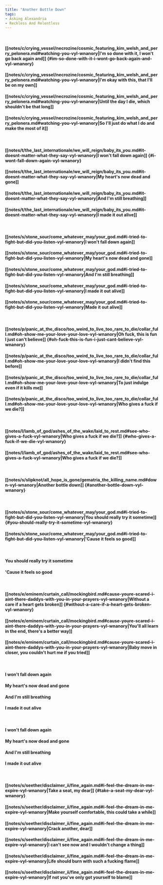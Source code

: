 ```yaml
---
title: "Another Bottle Down"
tags:
- Asking Alexandria
- Reckless And Relentless
---
```

&nbsp;
#### [[notes/c/crying_vessel/necrozine/cosmic_featuring_kim_welsh_and_perry_pelonera.md#watching-you-vyl-wnanory|I'm so done with it, I won't go back again and]] {#im-so-done-with-it-i-wont-go-back-again-and-vyl-wnanory}
#### [[notes/c/crying_vessel/necrozine/cosmic_featuring_kim_welsh_and_perry_pelonera.md#watching-you-vyl-wnanory|I'm okay with this, that I'll be on my own]]
#### [[notes/c/crying_vessel/necrozine/cosmic_featuring_kim_welsh_and_perry_pelonera.md#watching-you-vyl-wnanory|Until the day I die, which shouldn't be that long]]
#### [[notes/c/crying_vessel/necrozine/cosmic_featuring_kim_welsh_and_perry_pelonera.md#watching-you-vyl-wnanory|So I'll just do what I do and make the most of it]]
&nbsp;
#### [[notes/t/the_last_internationale/we_will_reign/baby_its_you.md#it-doesnt-matter-what-they-say-vyl-wnanory|I won't fall down again]] {#i-wont-fall-down-again-vyl-wnanory}
#### [[notes/t/the_last_internationale/we_will_reign/baby_its_you.md#it-doesnt-matter-what-they-say-vyl-wnanory|My heart's now dead and gone]]
#### [[notes/t/the_last_internationale/we_will_reign/baby_its_you.md#it-doesnt-matter-what-they-say-vyl-wnanory|And I'm still breathing]]
#### [[notes/t/the_last_internationale/we_will_reign/baby_its_you.md#it-doesnt-matter-what-they-say-vyl-wnanory|I made it out alive]]
&nbsp;
#### [[notes/s/stone_sour/come_whatever_may/your_god.md#i-tried-to-fight-but-did-you-listen-vyl-wnanory|I won't fall down again]]
#### [[notes/s/stone_sour/come_whatever_may/your_god.md#i-tried-to-fight-but-did-you-listen-vyl-wnanory|My heart's now dead and gone]]
#### [[notes/s/stone_sour/come_whatever_may/your_god.md#i-tried-to-fight-but-did-you-listen-vyl-wnanory|And I'm still breathing]]
#### [[notes/s/stone_sour/come_whatever_may/your_god.md#i-tried-to-fight-but-did-you-listen-vyl-wnanory|I made it out alive]]
#### [[notes/s/stone_sour/come_whatever_may/your_god.md#i-tried-to-fight-but-did-you-listen-vyl-wnanory|Made it out alive]]
&nbsp;
#### [[notes/p/panic_at_the_disco/too_weird_to_live_too_rare_to_die/collar_full.md#oh-show-me-your-love-your-love-vyl-wnanory|Oh fuck, this is fun I just can't believe]] {#oh-fuck-this-is-fun-i-just-cant-believe-vyl-wnanory}
#### [[notes/p/panic_at_the_disco/too_weird_to_live_too_rare_to_die/collar_full.md#oh-show-me-your-love-your-love-vyl-wnanory|I didn't find this before]]
#### [[notes/p/panic_at_the_disco/too_weird_to_live_too_rare_to_die/collar_full.md#oh-show-me-your-love-your-love-vyl-wnanory|To just indulge even if it kills me]]
#### [[notes/p/panic_at_the_disco/too_weird_to_live_too_rare_to_die/collar_full.md#oh-show-me-your-love-your-love-vyl-wnanory|Who gives a fuck if we die?]]
&nbsp;
#### [[notes/l/lamb_of_god/ashes_of_the_wake/laid_to_rest.md#see-who-gives-a-fuck-vyl-wnanory|Who gives a fuck if we die?]] {#who-gives-a-fuck-if-we-die-vyl-wnanory}
#### [[notes/l/lamb_of_god/ashes_of_the_wake/laid_to_rest.md#see-who-gives-a-fuck-vyl-wnanory|Who gives a fuck if we die?]]
&nbsp;
#### [[notes/s/slipknot/all_hope_is_gone/gematria_the_killing_name.md#down-vyl-wnanory|Another bottle down]] {#another-bottle-down-vyl-wnanory}
&nbsp;
#### [[notes/s/stone_sour/come_whatever_may/your_god.md#i-tried-to-fight-but-did-you-listen-vyl-wnanory|You should really try it sometime]] {#you-should-really-try-it-sometime-vyl-wnanory}
#### [[notes/s/stone_sour/come_whatever_may/your_god.md#i-tried-to-fight-but-did-you-listen-vyl-wnanory|'Cause it feels so good]]
&nbsp;
#### You should really try it sometime
#### 'Cause it feels so good
&nbsp;
#### [[notes/e/eminem/curtain_call/mockingbird.md#cause-youre-scared-i-aint-there-daddys-with-you-in-your-prayers-vyl-wnanory|Without a care if a heart gets broken]] {#without-a-care-if-a-heart-gets-broken-vyl-wnanory}
#### [[notes/e/eminem/curtain_call/mockingbird.md#cause-youre-scared-i-aint-there-daddys-with-you-in-your-prayers-vyl-wnanory|You'll all learn in the end, there's a better way]]
#### [[notes/e/eminem/curtain_call/mockingbird.md#cause-youre-scared-i-aint-there-daddys-with-you-in-your-prayers-vyl-wnanory|Baby move in closer, you couldn't hurt me if you tried]]
&nbsp;
#### I won't fall down again
#### My heart's now dead and gone
#### And I'm still breathing
#### I made it out alive
&nbsp;
#### I won't fall down again
#### My heart's now dead and gone
#### And I'm still breathing
#### I made it out alive
&nbsp;
#### [[notes/s/seether/disclaimer_ii/fine_again.md#i-feel-the-dream-in-me-expire-vyl-wnanory|Take a seat, my dear]] {#take-a-seat-my-dear-vyl-wnanory}
#### [[notes/s/seether/disclaimer_ii/fine_again.md#i-feel-the-dream-in-me-expire-vyl-wnanory|Make yourself comfortable, this could take a while]]
#### [[notes/s/seether/disclaimer_ii/fine_again.md#i-feel-the-dream-in-me-expire-vyl-wnanory|Crack another, dear]]
#### [[notes/s/seether/disclaimer_ii/fine_again.md#i-feel-the-dream-in-me-expire-vyl-wnanory|I can't see now and I wouldn't change a thing]]
#### [[notes/s/seether/disclaimer_ii/fine_again.md#i-feel-the-dream-in-me-expire-vyl-wnanory|Life should burn with such a fucking flame]]
#### [[notes/s/seether/disclaimer_ii/fine_again.md#i-feel-the-dream-in-me-expire-vyl-wnanory|If not you've only got yourself to blame]]
